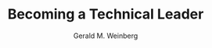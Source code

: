 ---
title: Becoming a Technical Leader
layout: default
author: Gerald M. Weinberg
rating: A-Tier
year: 1986
short: Surprisingly ahead of its time. Agile, evolutionary and servant leadership before all those labels.
---